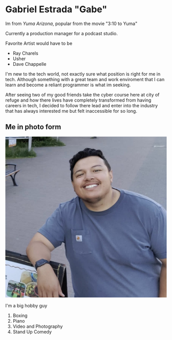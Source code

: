 # **Gabriel Estrada** "Gabe"

Im from *Yuma Arizona*, popular from the movie "3:10 to Yuma"

Currently a production manager for a podcast studio. 

Favorite Artist would have to be 
- Ray Charels 
- Usher 
- Dave Chappelle 

I'm new to the tech world, not exactly sure what position is right for me in tech. Although something with a great team and work enviroment that I can learn and become a reliant programmer is what im seeking. 

After seeing two of my good friends take the cyber course here at city of refuge and how there lives have completely transformed from having careers in tech, I decided to follow there lead and enter into the industry that has always interested me but felt inaccessible for so long.

## Me in photo form
![Me in photo form](./profile.jpeg)

I'm a big hobby guy
1. Boxing 
2. Piano 
3. Video and Photography 
4. Stand Up Comedy 